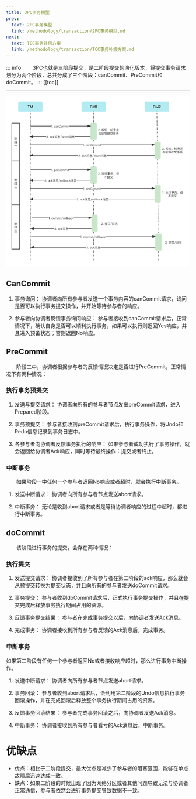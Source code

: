 ```yaml
---
title: 3PC事务模型
prev:
  text: 2PC事务模型
  link: /methodology/transaction/2PC事务模型.md
next:
  text: TCC事务补偿方案
  link: /methodology/transaction/TCC事务补偿方案.md
---
```

::: info
&#8195;&#8195;3PC也就是三阶段提交，是二阶段提交的演化版本，将提交事务请求划分为两个阶段，总共分成了三个阶段：canCommit、PreCommit和doCommit。
:::
[[toc]]

***

![3PC原理](/images/methodology/3PC原理.png)


## CanCommit

1. 事务询问：
协调者向所有参与者发送一个事务内容的canCommit请求，询问是否可以执行事务提交操作，并开始等待参与者的响应。

2. 参与者向协调者反馈事务询问响应：
参与者接收到canCommit请求后，正常情况下，确认自身是否可以顺利执行事务，如果可以执行则返回Yes响应，并且进入预备状态；否则返回No响应。

## PreCommit

&#8195;&#8195;阶段二中，协调者根据参与者的反馈情况决定是否进行PreCommit，正常情况下有两种情况：

### 执行事务预提交

1. 发送与提交请求：
协调者向所有的参与者节点发出preCommit请求，进入Prepared阶段。

2. 事务预提交：
参与者接收到preCommit请求后，执行事务操作，将Undo和Redo信息记录到事务日志中。

3. 各参与者向协调者反馈事务执行的响应：
如果参与者成功执行了事务操作，就会返回给协调者Ack响应，同时等待最终操作：提交或者终止。

### 中断事务

&#8195;&#8195;如果阶段一中任何一个参与者返回No响应或者超时，就会执行中断事务。

1. 发送中断请求：
协调者向所有参与者节点发送abort请求。

2. 中断事务：
无论是收到abort请求或者是等待协调者响应的过程中超时，都进行中断事务。

## doCommit

&#8195;&#8195;该阶段进行事务的提交，会存在两种情况：

### 执行提交

1. 发送提交请求：
协调者接收到了所有参与者在第二阶段的ack响应，那么就会从预提交转换为提交状态，并且向所有的参与者发送doCommit请求。

2. 事务提交：
参与者收到doCommit请求后，正式执行事务提交操作，并且在提交完成后释放事务执行期间占用的资源。

3. 反馈事务提交结果：
参与者在完成事务提交以后，向协调者发送Ack消息。

4. 完成事务：
协调者接收到所有参与者反馈的Ack消息后，完成事务。

### 中断事务

如果第二阶段有任何一个参与者返回No或者接收响应超时，那么进行事务中断操作。

1. 发送中断请求：
协调者向所有参与者节点发送abort请求。

2. 事务回滚：
参与者收到abort请求后，会利用第二阶段的Undo信息执行事务回滚操作，并在完成回滚后释放整个事务执行期间占用的资源。

3. 反馈事务回滚结果：
参与者完成事务回滚之后，向协调者发送Ack消息。

4. 中断事务：
协调者接收到所有参与者看亏的Ack消息后，中断事务。

# 优缺点

* 优点：相比于二阶段提交，最大优点是减少了参与者的阻塞范围，能够在单点故障后迅速达成一致。
* 缺点：如果二阶段的时候出现了因为网络分区或者其他问题导致无法与协调者正常通信，参与者依然会进行事务提交导致数据不一致。


